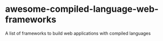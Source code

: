 # awesome-compiled-language-web-frameworks
A list of frameworks to build web applications with compiled languages
